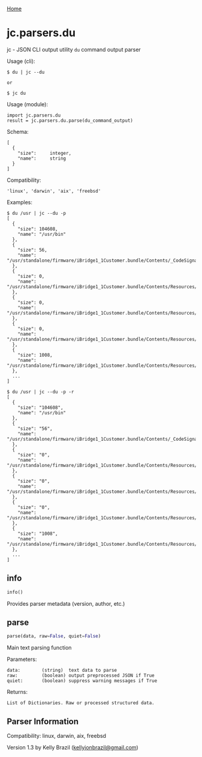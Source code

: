 [Home](https://kellyjonbrazil.github.io/jc/)

# jc.parsers.du
jc - JSON CLI output utility `du` command output parser

Usage (cli):

    $ du | jc --du

    or

    $ jc du

Usage (module):

    import jc.parsers.du
    result = jc.parsers.du.parse(du_command_output)

Schema:

    [
      {
        "size":     integer,
        "name":     string
      }
    ]

Compatibility:

    'linux', 'darwin', 'aix', 'freebsd'

Examples:

    $ du /usr | jc --du -p
    [
      {
        "size": 104608,
        "name": "/usr/bin"
      },
      {
        "size": 56,
        "name": "/usr/standalone/firmware/iBridge1_1Customer.bundle/Contents/_CodeSignature"
      },
      {
        "size": 0,
        "name": "/usr/standalone/firmware/iBridge1_1Customer.bundle/Contents/Resources/Firmware/usr/local/standalone"
      },
      {
        "size": 0,
        "name": "/usr/standalone/firmware/iBridge1_1Customer.bundle/Contents/Resources/Firmware/usr/local"
      },
      {
        "size": 0,
        "name": "/usr/standalone/firmware/iBridge1_1Customer.bundle/Contents/Resources/Firmware/usr"
      },
      {
        "size": 1008,
        "name": "/usr/standalone/firmware/iBridge1_1Customer.bundle/Contents/Resources/Firmware/dfu"
      },
      ...
    ]

    $ du /usr | jc --du -p -r
    [
      {
        "size": "104608",
        "name": "/usr/bin"
      },
      {
        "size": "56",
        "name": "/usr/standalone/firmware/iBridge1_1Customer.bundle/Contents/_CodeSignature"
      },
      {
        "size": "0",
        "name": "/usr/standalone/firmware/iBridge1_1Customer.bundle/Contents/Resources/Firmware/usr/local/standalone"
      },
      {
        "size": "0",
        "name": "/usr/standalone/firmware/iBridge1_1Customer.bundle/Contents/Resources/Firmware/usr/local"
      },
      {
        "size": "0",
        "name": "/usr/standalone/firmware/iBridge1_1Customer.bundle/Contents/Resources/Firmware/usr"
      },
      {
        "size": "1008",
        "name": "/usr/standalone/firmware/iBridge1_1Customer.bundle/Contents/Resources/Firmware/dfu"
      },
      ...
    ]


## info
```python
info()
```
Provides parser metadata (version, author, etc.)

## parse
```python
parse(data, raw=False, quiet=False)
```

Main text parsing function

Parameters:

    data:        (string)  text data to parse
    raw:         (boolean) output preprocessed JSON if True
    quiet:       (boolean) suppress warning messages if True

Returns:

    List of Dictionaries. Raw or processed structured data.

## Parser Information
Compatibility:  linux, darwin, aix, freebsd

Version 1.3 by Kelly Brazil (kellyjonbrazil@gmail.com)
